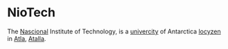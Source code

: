 # NioTech

The [Nascional](...) Institute of Technology, is a [univercity](.../Univercitys%20of%Antarctica.md) of Antarctica [locyzen](...) in [Atla](.../Atla.md), [Atalla](.../Atalla.md).